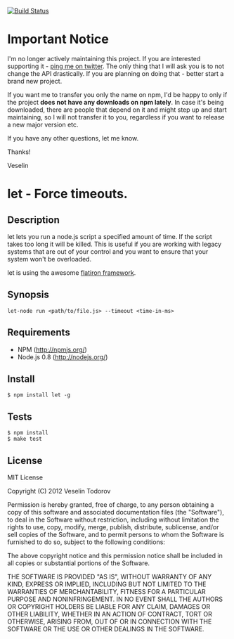 [![Build Status](https://secure.travis-ci.org/vesln/let.png)](http://travis-ci.org/vesln/let)

# Important Notice

I'm no longer actively maintaining this project. If you are interested supporting it - [ping me on twitter](https://twitter.com/vesln).
The only thing that I will ask you is to not change the API drastically. If you are planning on doing that - better start a brand new project.

If you want me to transfer you only the name on npm, I'd be happy to only if the project **does not have any downloads on npm lately**. In case it's being
downloaded, there are people that depend on it and might step up and start maintaining, so I will not transfer it to you, regardless if you want to release
a new major version etc.

If you have any other questions, let me know.

Thanks!

Veselin

# let - Force timeouts.

## Description

let lets you run a node.js script a specified amount of time. If the
script takes too long it will be killed. This is useful if you are
working with legacy systems that are out of your control and you want to
ensure that your system won't be overloaded.

let is using the awesome [flatiron framework](https://github.com/flatiron).

## Synopsis

```
let-node run <path/to/file.js> --timeout <time-in-ms>
```

## Requirements

- NPM (http://npmjs.org/)
- Node.js 0.8 (http://nodejs.org/)

## Install

```
$ npm install let -g
```

## Tests

```
$ npm install
$ make test
```

## License

MIT License

Copyright (C) 2012 Veselin Todorov

Permission is hereby granted, free of charge, to any person obtaining a copy of
this software and associated documentation files (the "Software"), to deal in
the Software without restriction, including without limitation the rights to
use, copy, modify, merge, publish, distribute, sublicense, and/or sell copies
of the Software, and to permit persons to whom the Software is furnished to do
so, subject to the following conditions:

The above copyright notice and this permission notice shall be included in all
copies or substantial portions of the Software.

THE SOFTWARE IS PROVIDED "AS IS", WITHOUT WARRANTY OF ANY KIND, EXPRESS OR
IMPLIED, INCLUDING BUT NOT LIMITED TO THE WARRANTIES OF MERCHANTABILITY,
FITNESS FOR A PARTICULAR PURPOSE AND NONINFRINGEMENT. IN NO EVENT SHALL THE
AUTHORS OR COPYRIGHT HOLDERS BE LIABLE FOR ANY CLAIM, DAMAGES OR OTHER
LIABILITY, WHETHER IN AN ACTION OF CONTRACT, TORT OR OTHERWISE, ARISING FROM,
OUT OF OR IN CONNECTION WITH THE SOFTWARE OR THE USE OR OTHER DEALINGS IN THE
SOFTWARE.
